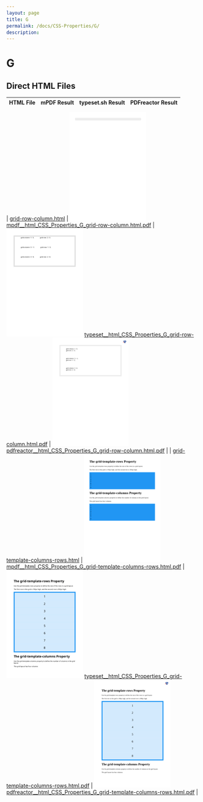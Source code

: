 ```yaml
---
layout: page
title: G
permalink: /docs/CSS-Properties/G/
description: 
---
```


# G



## Direct HTML Files

| HTML File | mPDF Result | typeset.sh Result | PDFreactor Result |
|---------|---------|---------|---------|

| [grid-row-column.html](/html/CSS%20Properties/G/grid-row-column.html) | ![](mpdf__html_CSS_Properties_G_grid-row-column.html.png) [mpdf__html_CSS_Properties_G_grid-row-column.html.pdf](mpdf__html_CSS_Properties_G_grid-row-column.html.pdf) | ![](typeset__html_CSS_Properties_G_grid-row-column.html.png) [typeset__html_CSS_Properties_G_grid-row-column.html.pdf](typeset__html_CSS_Properties_G_grid-row-column.html.pdf) | ![](pdfreactor__html_CSS_Properties_G_grid-row-column.html.png) [pdfreactor__html_CSS_Properties_G_grid-row-column.html.pdf](pdfreactor__html_CSS_Properties_G_grid-row-column.html.pdf) |
| [grid-template-columns-rows.html](/html/CSS%20Properties/G/grid-template-columns-rows.html) | ![](mpdf__html_CSS_Properties_G_grid-template-columns-rows.html.png) [mpdf__html_CSS_Properties_G_grid-template-columns-rows.html.pdf](mpdf__html_CSS_Properties_G_grid-template-columns-rows.html.pdf) | ![](typeset__html_CSS_Properties_G_grid-template-columns-rows.html.png) [typeset__html_CSS_Properties_G_grid-template-columns-rows.html.pdf](typeset__html_CSS_Properties_G_grid-template-columns-rows.html.pdf) | ![](pdfreactor__html_CSS_Properties_G_grid-template-columns-rows.html.png) [pdfreactor__html_CSS_Properties_G_grid-template-columns-rows.html.pdf](pdfreactor__html_CSS_Properties_G_grid-template-columns-rows.html.pdf) |
